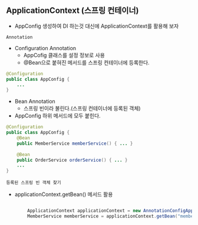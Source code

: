 ## ApplicationContext (스프링 컨테이너)
- AppConfig 생성하여 DI 하는것 대신에 ApplicationContext를 활용해 보자

`Annotation`
- Configuration Annotation
  - AppCofig 클래스를 설정 정보로 사용
  - @Bean으로 붙혀진 메서드를 스프링 컨테이너에 등록한다.
~~~java
@Configuration
public class AppConfig {
    ...
}
~~~
- Bean Annotation
  - 스프링 빈이라 불린다.(스프링 컨테이너에 등록된 객체)
- AppConfig 하위 메서드에 모두 붙힌다.
~~~java
@Configuration
public class AppConfig {
    @Bean
    public MemberService memberService() { ... }
    
    @Bean
    public OrderService orderService() { ... }
    ...
}
~~~

`등록된 스프링 빈 객체 찾기`
- applicationContext.getBean() 메서드 활용
~~~java

        ApplicationContext applicationContext = new AnnotationConfigApplicationContext(AppConfig.class);
        MemberService memberService = applicationContext.getBean("memberService", MemberService.class);
~~~
